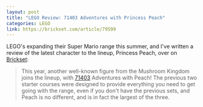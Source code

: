 ```yaml
---
layout: post
title: "LEGO Review: 71403 Adventures with Princess Peach"
categories: LEGO
link: https://brickset.com/article/79599
---
```


LEGO's expanding their Super Mario range this summer, and I've written a review of the latest character to the lineup, Princess Peach, over on [Brickset](https://brickset.com/article/79599):

> This year, another well-known figure from the Mushroom Kingdom joins the lineup, with [71403](https://brickset.com/sets/71403-1) Adventures with Peach! The previous two starter courses were designed to provide everything you need to get going with the range, even if you don't have the previous sets, and Peach is no different, and is in fact the largest of the three.
